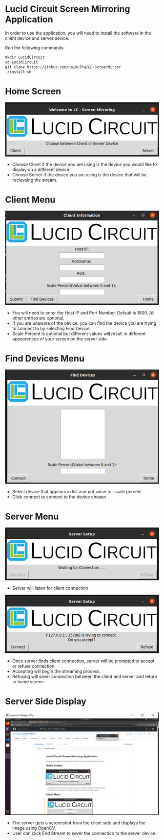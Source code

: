 # Lucid Circuit Screen Mirroring Application

 In order to use the application, you will need to install the software in the client device and server device.
 
 Run the following commands:
```
mkdir LucidCircuit
cd LucidCircuit
git clone https://github.com/naimulhq/LC-ScreenMirror
./install.sh
```

# Home Screen
<img src = https://github.com/naimulhq/LC-ScreenMirror/blob/main/images/LCWelcomeScreen.png>

* Choose Client if the device you are using is the device you would like to display on a different device.
* Choose Server if the device you are using is the device that will be recieveing the stream.

# Client Menu
<img src = https://github.com/naimulhq/LC-ScreenMirror/blob/main/images/ClientSide.png>

* You will need to enter the Host IP and Port Number. Default is 1800. All other entries are optional.
* If you are unaware of the device, you can find the device you are trying to connect to by selecting Find Device.
* Scale Percent is optional but different values will result in different appearences of your screen on the server side. 

# Find Devices Menu
<img src = https://github.com/naimulhq/LC-ScreenMirror/blob/main/images/FindDevices.png>

* Select device that appears in list and put value for scale percent
* Click connect to connect to the device chosen

# Server Menu
<img src = https://github.com/naimulhq/LC-ScreenMirror/blob/main/images/ServerBeforeConnection.png>

* Server will listen for client connection

<img src = https://github.com/naimulhq/LC-ScreenMirror/blob/main/images/ServerAfterConnection.png>

* Once server finds client connection, server will be prompted to accept or refuse connection.
* Accepting will begin the streaming process.
* Refusing will sever connection between the client and server and return to home screen.


# Server Side Display
<img src = https://github.com/naimulhq/LC-ScreenMirror/blob/main/images/MirrorStreaming.png>

* The server gets a screenshot from the client side and displays the image using OpenCV.
* User can click End Stream to sever the connection to the server device.
